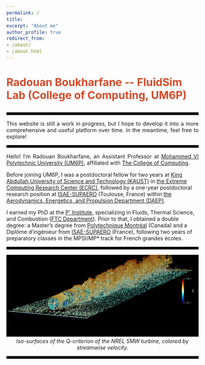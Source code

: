 ```yaml
---
permalink: /
title: 
excerpt: "About me"
author_profile: true
redirect_from: 
- /about/
- /about.html
---
```


<h3 style="color: rgb(215, 75, 42); font-size: 28px;">
    Radouan Boukharfane -- FluidSim Lab (College of Computing, UM6P)
</h3>

<hr style="border:3px solid black">  

<p align="justify">  
This website is still a work in progress, but I hope to develop it into a more comprehensive and useful platform over time. In the meantime, feel free to explore!  
</p>  

<hr style="border:3px solid black">  

<p align="justify">  
Hello! I’m Radouan Boukharfane, an Assistant Professor at <a href="https://um6p.ma/">Mohammed VI Polytechnic University (UM6P)</a>, affiliated with <a href="https://cc.um6p.ma/">The College of Computing</a>.  

Before joining UM6P, I was a postdoctoral fellow for two years at <a href="https://kaust.edu.sa/">King Abdullah University of Science and Technology (KAUST)</a> in <a href="https://ecrc.kaust.edu.sa/">the Extreme Computing Research Center (ECRC)</a>, followed by a one-year postdoctoral research position at <a href="https://www.isae-supaero.fr/en/">ISAE-SUPAERO</a> (Toulouse, France) within <a href="https://www.isae-supaero.fr/en/research/departments/erodynamics-energetics-and-propulsion-department-daep-91/9aerodynamics-energetics-and-propulsion-department-daep/">the Aerodynamics, Energetics, and Propulsion Department (DAEP)</a>.  

I earned my PhD at the <a href="https://www.pprime.fr">P' Institute</a>, specializing in Fluids, Thermal Science, and Combustion (<a href="https://pprime.fr/la-recherche/fluides-thermique-combustion/structures-de-flamme-et-combustion-ct/">FTC Department</a>). Prior to that, I obtained a double degree: a Master’s degree from <a href="https://www.polymtl.ca/">Polytechnique Montréal</a> (Canada) and a Diplôme d’ingénieur from <a href="https://www.isae-supaero.fr/en/">ISAE-SUPAERO</a> (France), following two years of preparatory classes in the MPSI/MP* track for French grandes écoles.  
</p>  

<hr style="border:3px solid black">  

<p align="center">  
<img src='/images/wind.png' alt="Wind simulation">  
<em>Iso-surfaces of the Q-criterion of the NREL 5MW turbine, colored by streamwise velocity.</em>  
</p>  

<hr style="border:3px solid black">  
